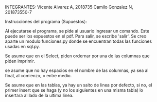 INTEGRANTES: Vicente Alvarez A, 2018735
             Camilo Gonzalez N, 201873550-7


Instrucciones del programa (Supuestos):

Al ejecutarse el programa, se pide al usuario ingresar un comando. Este puede ser los expuestos en el pdf. Para salir, se escribe 'salir'.
Se creo aparte un modulo funciones.py donde se encuentran todas las funciones usadas en sql.py.

Se asume que en el Select, piden ordernar por una de las columnas que piden imprimir.

se asume que no hay espacios en el nombre de las columnas, ya sea al final, al comienzo, o entre medio.

Se asume que en las tablas, ya hay un salto de linea por defecto, si no, el primer insert que se haga (y no los siguientes en una misma tabla) lo insertara al lado de la ultima linea.
